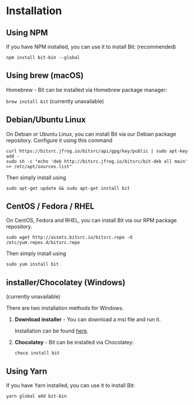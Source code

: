 # Installation

## Using NPM

If you have NPM installed, you can use it to install Bit: (recommended)

`npm install bit-bin --global `


## Using brew (macOS)

Homebrew - Bit can be installed via Homebrew package manager:

`brew install bit` (currently unavailable)

## Debian/Ubuntu Linux

On Debian or Ubuntu Linux, you can install Bit via our Debian package repository. Configure it using this command

```
curl https://bitsrc.jfrog.io/bitsrc/api/gpg/key/public | sudo apt-key add -
sudo sh -c "echo 'deb http://bitsrc.jfrog.io/bitsrc/bit-deb all main' >> /etc/apt/sources.list"
```

Then simply install using

`sudo apt-get update && sudo apt-get install bit`

## CentOS / Fedora / RHEL

On CentOS, Fedora and RHEL, you can install Bit via our RPM package repository.

`sudo wget http://assets.bitsrc.io/bitsrc.repo -O /etc/yum.repos.d/bitsrc.repo`

Then simply install using

`sudo yum install bit`

## installer/Chocolatey (Windows)

(currently unavailable)

There are two installation methods for Windows.

1. **Download installer** - You can download a msi file and run it.

    Installation can be found [here](https://api.bitsrc.io/release/msi/latest).

2. **Chocolatey** - Bit can be installed via Chocolatey:

    `choco install bit`

## Using Yarn

If you have Yarn installed, you can use it to install Bit:

`yarn global add bit-bin`